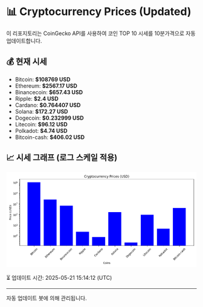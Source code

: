 
# 📊 Cryptocurrency Prices (Updated)

이 리포지토리는 CoinGecko API를 사용하여 코인 TOP 10 시세를 10분가격으로 자동 업데이트합니다.

## 💰 현재 시세
- Bitcoin: **$108769 USD**
- Ethereum: **$2567.17 USD**
- Binancecoin: **$657.43 USD**
- Ripple: **$2.4 USD**
- Cardano: **$0.764407 USD**
- Solana: **$172.27 USD**
- Dogecoin: **$0.232999 USD**
- Litecoin: **$96.12 USD**
- Polkadot: **$4.74 USD**
- Bitcoin-cash: **$406.02 USD**

## 📈 시세 그래프 (로그 스케일 적용)
![Crypto Prices](crypto_prices.png)

⏳ 업데이트 시간: 2025-05-21 15:14:12 (UTC)

---
자동 업데이트 봇에 의해 관리됩니다.
